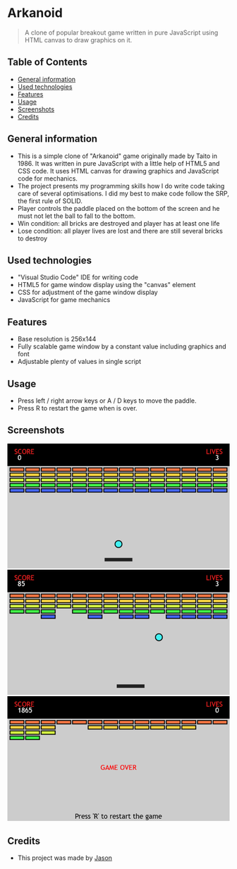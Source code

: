 # Arkanoid
> A clone of popular breakout game written in pure JavaScript using HTML canvas to draw graphics on it.

## Table of Contents
* [General information](#general-information)
* [Used technologies](#used-technologies)
* [Features](#features)
* [Usage](#usage)
* [Screenshots](#screenshots)
* [Credits](#credits)

## General information
- This is a simple clone of "Arkanoid" game originally made by Taito in 1986. It was written in pure JavaScript with a little help of HTML5 and CSS code. It uses HTML canvas for drawing graphics and JavaScript code for mechanics.
- The project presents my programming skills how I do write code taking care of several optimisations. I did my best to make code follow the SRP, the first rule of SOLID.
- Player controls the paddle placed on the bottom of the screen and he must not let the ball to fall to the bottom.
- Win condition: all bricks are destroyed and player has at least one life
- Lose condition: all player lives are lost and there are still several bricks to destroy

## Used technologies
- "Visual Studio Code" IDE for writing code
- HTML5 for game window display using the "canvas" element
- CSS for adjustment of the game window display
- JavaScript for game mechanics

## Features
- Base resolution is 256x144
- Fully scalable game window by a constant value including graphics and font
- Adjustable plenty of values in single script

## Usage
- Press left / right arrow keys or A / D keys to move the paddle.
- Press R to restart the game when is over.

## Screenshots
!["Arkanoid"](./screenshots/1.png?raw=true)
!["Arkanoid"](./screenshots/2.png?raw=true)
!["Arkanoid"](./screenshots/3.png?raw=true)

## Credits
- This project was made by [Jason](https://jasonxiii.pl "Jason. Gry, muzyka, kursy, artykuły, programy i filmy!")